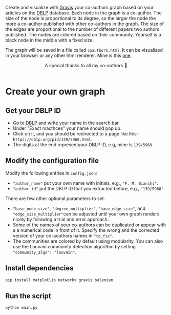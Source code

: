 Create and visualize with [Gravis](https://robert-haas.github.io/gravis-docs/) your co-authors graph based on your articles on the [DBLP](https://dblp.org/) database. Each node in the graph is a co-author. The size of the node is proportional to its degree, so the larger the node the more a co-author published with other co-authors in the graph. The size of the edges are proportional to the number of different papers two authors published. The nodes are colored based on their community. Yourself is a black node in the middle with a fixed size.

The graph will be saved in a file called `coauthors.html`. It can be visualized in your browser or any other html renderer. Mine is this [one](https://htmlpreview.github.io/?https://github.com/FilippoMB/coauthors-graph/blob/main/coauthors.html).

<div align="center">
 A special thanks to all my co-authors 🤗
</div>
<br>

# Create your own graph

## Get your DBLP ID

- Go to [DBLP](https://dblp.org/) and write your name in the search bar.
- Under "Exact macthces" your name should pop up.
- Click on it, and you should be redirected to a page like this: `https://dblp.org/pid/139/5968.html`.
- The digits at the end representyour DBLP ID, e.g, mine is `139/5968`.

## Modify the configuration file

Modify the following entries in `config.json`:

- `"author_name"` put your own name with initials, e.g., `"F. M. Bianchi"`.
- `"author_id"` put the DBLP ID that you extracted before, e.g., `"139/5968"`.

There are few other optional parameters to set.

- `"base_node_size"`, `"degree_multiplier"`, `"base_edge_size"`, and `"edge_size_multiplier"`can be adjusted until your own graph renders nicely by following a trial and error approach.
- Some of the names of your co-authors can be duplicated or appear with a a numerical code in front of it. Specify the wrong and the corrected version of your co-aouthors names in `"to_fix"`.
- The communities are colored by default using modularity. You can also use the Louvain community detection algorithm by setting `"community_algo": "louvain"`.

## Install dependencies

````bash
pip install matplotlib networkx gravis selenium
````

## Run the script

````bash
python main.py
````